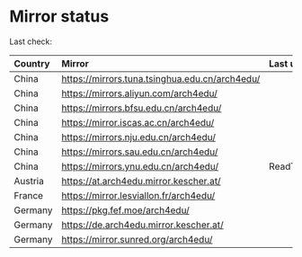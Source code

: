 <script src="./time.js"></script>
# Mirror status
Last check: <script type="text/javascript">localize(1680117339.5424433);</script>

|Country|Mirror|Last update|
|:------|:-----|:----------|
|China|https://mirrors.tuna.tsinghua.edu.cn/arch4edu/|<script type="text/javascript">localize(1680071650);</script>|
|China|https://mirrors.aliyun.com/arch4edu/|<script type="text/javascript">localize(1680028583);</script>|
|China|https://mirrors.bfsu.edu.cn/arch4edu/|<script type="text/javascript">localize(1680071650);</script>|
|China|https://mirror.iscas.ac.cn/arch4edu/|<script type="text/javascript">localize(1680071650);</script>|
|China|https://mirrors.nju.edu.cn/arch4edu/|<script type="text/javascript">localize(1680071650);</script>|
|China|https://mirrors.sau.edu.cn/arch4edu/|<script type="text/javascript">localize(1673850842);</script>|
|China|https://mirrors.ynu.edu.cn/arch4edu/|ReadTimeout|
|Austria|https://at.arch4edu.mirror.kescher.at/|<script type="text/javascript">localize(1680071650);</script>|
|France|https://mirror.lesviallon.fr/arch4edu/|<script type="text/javascript">localize(1680071650);</script>|
|Germany|https://pkg.fef.moe/arch4edu/|<script type="text/javascript">localize(1680071650);</script>|
|Germany|https://de.arch4edu.mirror.kescher.at/|<script type="text/javascript">localize(1680071650);</script>|
|Germany|https://mirror.sunred.org/arch4edu/|<script type="text/javascript">localize(1680071650);</script>|

<script src="./tablefilter/tablefilter.js"></script>
<script src="./table.js"></script>
